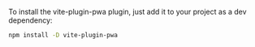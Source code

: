 To install the vite-plugin-pwa plugin, just add it to your project as a dev dependency:

```bash
npm install -D vite-plugin-pwa
```